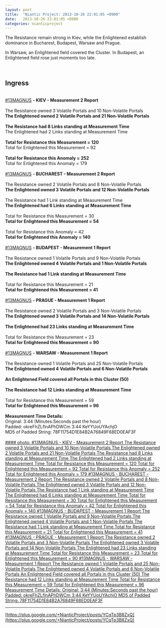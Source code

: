 ```yaml
---
layout: post
title:  "Niantic Project: 2013-10-26 22:01:05 +0900"
date:   2013-10-26 22:01:05 +0900
categories: nianticproject
---
```

The Resistance remain strong in Kiev, while the Enlightened establish dominance in Bucharest, Budapest, Warsaw and Prague.

In Warsaw, an Enlightened field covered the Cluster. In Budapest, an Enlightened field rose just moments too late.<div class="shared"><br /><h2>Ingress</h2><br /><a rel="nofollow" class="ot-hashtag" href="https://plus.google.com/s/%2313MAGNUS">#13MAGNUS</a> <b>- KIEV - Measurement 2 Report</b><br /><br />The Resistance owned 3 Volatile Portals and 10 Non-Volatile Portals<br /><b>The Enlightened owned 2 Volatile Portals and 21 Non-Volatile Portals</b><br /><br /><b>The Resistance had 8 Links standing at Measurement Time</b><br />The Enlightened had 2 Links standing at Measurement Time<br /><br /><b>Total for Resistance this Measurement = 120</b><br />Total for Enlightened this Measurement = 92<br /><br /><b>Total for Resistance this Anomaly = 252</b><br />Total for Enlightened this Anomaly = 179<br /><br /><a rel="nofollow" class="ot-hashtag" href="https://plus.google.com/s/%2313MAGNUS">#13MAGNUS</a> <b>- BUCHAREST - Measurement 2 Report</b><br /><br />The Resistance owned 2 Volatile Portals and 8 Non-Volatile Portals<br /><b>The Enlightened owned 3 Volatile Portals and 12 Non-Volatile Portals</b><br /><br />The Resistance had 1 Link standing at Measurement Time<br /><b>The Enlightened had 6 Links standing at Measurement Time</b><br /><br />Total for Resistance this Measurement = 30<br /><b>Total for Enlightened this Measurement = 54</b><br /><br />Total for Resistance this Anomaly = 42<br /><b>Total for Enlightened this Anomaly = 140</b><br /><br /><a rel="nofollow" class="ot-hashtag" href="https://plus.google.com/s/%2313MAGNUS">#13MAGNUS</a> <b>- BUDAPEST - Measurement 1 Report</b><br /><br />The Resistance owned 1 Volatile Portals and 9 Non-Volatile Portals<br /><b>The Enlightened owned 4 Volatile Portals and 1 Non-Volatile Portals</b><br /><br /><b>The Resistance had 1 Link standing at Measurement Time</b><br /><br />Total for Resistance this Measurement = 21<br /><b>Total for Enlightened this Measurement = 41</b><br /><br /><a rel="nofollow" class="ot-hashtag" href="https://plus.google.com/s/%2313MAGNUS">#13MAGNUS</a> <b>- PRAGUE - Measurement 1 Report</b><br /><br />The Resistance owned 2 Volatile Portals and 3 Non-Volatile Portals<br /><b>The Enlightened owned 3 Volatile Portals and 14 Non-Volatile Portals</b><br /><br /><b>The Enlightened had 23 Links standing at Measurement Time</b><br /><br />Total for Resistance this Measurement = 23<br /><b>Total for Enlightened this Measurement = 90</b><br /><br /><a rel="nofollow" class="ot-hashtag" href="https://plus.google.com/s/%2313MAGNUS">#13MAGNUS</a> <b>- WARSAW - Measurement 1 Report</b><br /><br />The Resistance owned 1 Volatile Portals and 25 Non-Volatile Portals<br /><b>The Enlightened owned 4 Volatile Portals and 6 Non-Volatile Portals</b><br /><br /><b>An Enlightened Field covered all Portals in this Cluster (50)</b><br /><br /><b>The Resistance had 12 Links standing at Measurement Time</b><br /><br />Total for Resistance this Measurement = 59<br /><b>Total for Enlightened this Measurement = 96</b><br /><br /><b>Measurement Time Details:</b><br />Original: 3:44 (Minutes:Seconds past the hour)<br />Padded: okreFhZLflnAPhDWCm 3:44 KeYYUoUYAchjO<br />MD5 of Padded String: 78F11754D1E84B2A76849F68ED0EAF3F<br /><br /></div>
[#### photo: #13MAGNUS - KIEV - Measurement 2 Report
The Resistance owned 3 Volatile Portals and 10 Non-Volatile Portals
The Enlightened owned 2 Volatile Portals and 21 Non-Volatile Portals
The Resistance had 8 Links standing at Measurement Time
The Enlightened had 2 Links standing at Measurement Time
Total for Resistance this Measurement = 120
Total for Enlightened this Measurement = 92
Total for Resistance this Anomaly = 252
Total for Enlightened this Anomaly = 179
#13MAGNUS - BUCHAREST - Measurement 2 Report
The Resistance owned 2 Volatile Portals and 8 Non-Volatile Portals
The Enlightened owned 3 Volatile Portals and 12 Non-Volatile Portals
The Resistance had 1 Link standing at Measurement Time
The Enlightened had 6 Links standing at Measurement Time
Total for Resistance this Measurement = 30
Total for Enlightened this Measurement = 54
Total for Resistance this Anomaly = 42
Total for Enlightened this Anomaly = 140
#13MAGNUS - BUDAPEST - Measurement 1 Report
The Resistance owned 1 Volatile Portals and 9 Non-Volatile Portals
The Enlightened owned 4 Volatile Portals and 1 Non-Volatile Portals
The Resistance had 1 Link standing at Measurement Time
Total for Resistance this Measurement = 21
Total for Enlightened this Measurement = 41
#13MAGNUS - PRAGUE - Measurement 1 Report
The Resistance owned 2 Volatile Portals and 3 Non-Volatile Portals
The Enlightened owned 3 Volatile Portals and 14 Non-Volatile Portals
The Enlightened had 23 Links standing at Measurement Time
Total for Resistance this Measurement = 23
Total for Enlightened this Measurement = 90
#13MAGNUS - WARSAW - Measurement 1 Report
The Resistance owned 1 Volatile Portals and 25 Non-Volatile Portals
The Enlightened owned 4 Volatile Portals and 6 Non-Volatile Portals
An Enlightened Field covered all Portals in this Cluster (50)
The Resistance had 12 Links standing at Measurement Time
Total for Resistance this Measurement = 59
Total for Enlightened this Measurement = 96
Measurement Time Details:
Original: 3:44 (Minutes:Seconds past the hour)
Padded: okreFhZLflnAPhDWCm 3:44 KeYYUoUYAchjO
MD5 of Padded String: 78F11754D1E84B2A76849F68ED0EAF3F](https://lh4.googleusercontent.com/-biTFXSn0fEE/Umu0Z8MpwaI/AAAAAAAAVoc/d3LCOC98sQQ/w1000-h594/13magnus-kiev-m2.png "")
- - -
[https://plus.google.com/+NianticProject/posts/YCqTp3B8ZxQ](https://plus.google.com/+NianticProject/posts/YCqTp3B8ZxQ)
